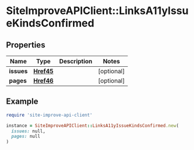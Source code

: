 # SiteImproveAPIClient::LinksA11yIssueKindsConfirmed

## Properties

| Name | Type | Description | Notes |
| ---- | ---- | ----------- | ----- |
| **issues** | [**Href45**](Href45.md) |  | [optional] |
| **pages** | [**Href46**](Href46.md) |  | [optional] |

## Example

```ruby
require 'site-improve-api-client'

instance = SiteImproveAPIClient::LinksA11yIssueKindsConfirmed.new(
  issues: null,
  pages: null
)
```

